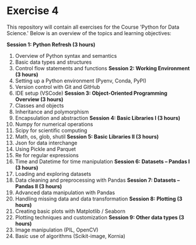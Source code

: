 # Exercise 4

This repository will contain all exercises for the Course 'Python for Data Science.' Below is an overview of the topics and learning objectives:

**Session 1: Python Refresh (3 hours)**
1. Overview of Python syntax and semantics
2. Basic data types and structures
3. Control flow statements and functions
**Session 2: Working Environment (3 hours)**
1. Setting up a Python environment (Pyenv, Conda, PyPI)
2. Version control with Git and GitHub
3. IDE setup (VSCode)
**Session 3: Object-Oriented Programming Overview (3 hours)**
1. Classes and objects
2. Inheritance and polymorphism
3. Encapsulation and abstraction
**Session 4: Basic Libraries I (3 hours)**
1. Numpy for numerical operations
2. Scipy for scientific computing
3. Math, os, glob, shutil
**Session 5: Basic Libraries II (3 hours)**
1. Json for data interchange
2. Using Pickle and Parquet
3. Re for regular expressions
4. Time and Datetime for time manipulation
**Session 6: Datasets – Pandas I (3 hours)**
1. Loading and exploring datasets
2. Data cleaning and preprocessing with Pandas
**Session 7: Datasets – Pandas II (3 hours)**
1. Advanced data manipulation with Pandas
2. Handling missing data and data transformation
**Session 8: Plotting (3 hours)**
1. Creating basic plots with Matplotlib / Seaborn
2. Plotting techniques and customization
**Session 9: Other data types (3 hours)**
1. Image manipulation (PIL, OpenCV)
2. Basic use of algorithms (Scikit-image, Kornia) 